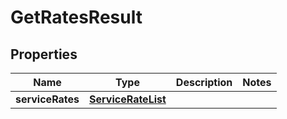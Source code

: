 # GetRatesResult

## Properties
Name | Type | Description | Notes
------------ | ------------- | ------------- | -------------
**serviceRates** | [**ServiceRateList**](ServiceRateList.md) |  | 
